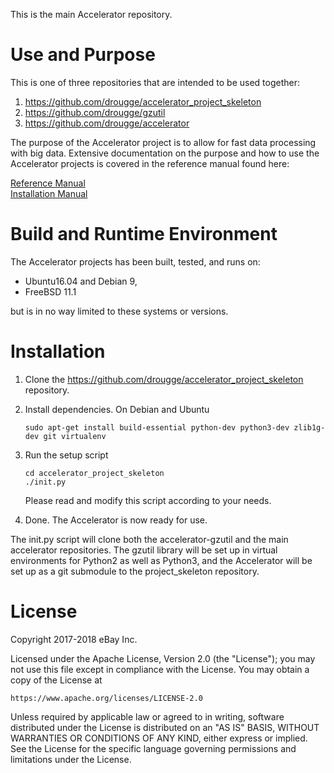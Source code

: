 
This is the main Accelerator repository.



Use and Purpose
===============

This is one of three repositories that are intended to be used together:
1.    https://github.com/drougge/accelerator_project_skeleton
2.    https://github.com/drougge/gzutil
3.    https://github.com/drougge/accelerator

The purpose of the Accelerator project is to allow for fast data processing with big data. Extensive documentation on the purpose and how to use the Accelerator projects is covered in the reference manual found here:

[Reference Manual](https://berkeman.github.io/pdf/acc_manual.pdf) \
[Installation Manual](https://berkeman.github.io/pdf/acc_install.pdf)




Build and Runtime Environment
=============================

The Accelerator projects has been built, tested, and runs on:
 - Ubuntu16.04 and Debian 9,
 - FreeBSD 11.1

but is in no way limited to these systems or versions.



Installation
============

1. Clone the https://github.com/drougge/accelerator_project_skeleton repository.
2. Install dependencies.  On Debian and Ubuntu

    ```sudo apt-get install build-essential python-dev python3-dev zlib1g-dev git virtualenv```

3. Run the setup script
    ```
    cd accelerator_project_skeleton
    ./init.py
    ```
    Please read and modify this script according to your needs.
4. Done.  The Accelerator is now ready for use.

The init.py script will clone both the accelerator-gzutil and the main accelerator repositories.  The gzutil library will be set up in virtual environments for Python2 as well as Python3, and the Accelerator will be set up as a git submodule to the project_skeleton repository.



License
=======

Copyright 2017-2018 eBay Inc.

Licensed under the Apache License, Version 2.0 (the "License");
you may not use this file except in compliance with the License.
You may obtain a copy of the License at

    https://www.apache.org/licenses/LICENSE-2.0

Unless required by applicable law or agreed to in writing, software
distributed under the License is distributed on an "AS IS" BASIS,
WITHOUT WARRANTIES OR CONDITIONS OF ANY KIND, either express or implied.
See the License for the specific language governing permissions and
limitations under the License.
